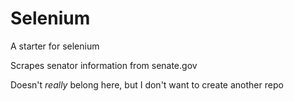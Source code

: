 # Selenium

A starter for selenium

Scrapes senator information from senate.gov

Doesn't *really* belong here, but I don't want to create another repo
